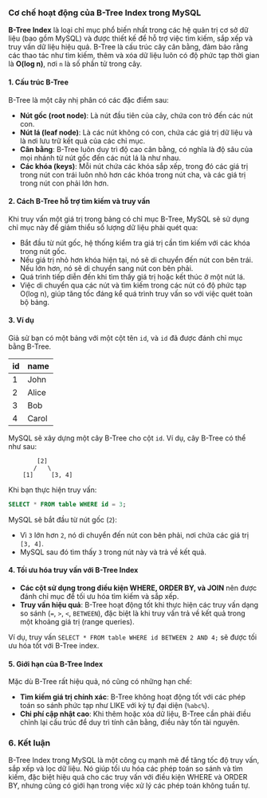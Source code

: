### Cơ chế hoạt động của B-Tree Index trong MySQL

**B-Tree Index** là loại chỉ mục phổ biến nhất trong các hệ quản trị cơ sở dữ liệu (bao gồm MySQL) và được thiết kế để hỗ trợ việc tìm kiếm, sắp xếp và truy vấn dữ liệu hiệu quả. B-Tree là cấu trúc cây cân bằng, đảm bảo rằng các thao tác như tìm kiếm, thêm và xóa dữ liệu luôn có độ phức tạp thời gian là **O(log n)**, nơi `n` là số phần tử trong cây.

#### 1. **Cấu trúc B-Tree**
B-Tree là một cây nhị phân có các đặc điểm sau:
- **Nút gốc (root node)**: Là nút đầu tiên của cây, chứa con trỏ đến các nút con.
- **Nút lá (leaf node)**: Là các nút không có con, chứa các giá trị dữ liệu và là nơi lưu trữ kết quả của các chỉ mục.
- **Cân bằng**: B-Tree luôn duy trì độ cao cân bằng, có nghĩa là độ sâu của mọi nhánh từ nút gốc đến các nút lá là như nhau.
- **Các khóa (keys)**: Mỗi nút chứa các khóa sắp xếp, trong đó các giá trị trong nút con trái luôn nhỏ hơn các khóa trong nút cha, và các giá trị trong nút con phải lớn hơn.

#### 2. **Cách B-Tree hỗ trợ tìm kiếm và truy vấn**
Khi truy vấn một giá trị trong bảng có chỉ mục B-Tree, MySQL sẽ sử dụng chỉ mục này để giảm thiểu số lượng dữ liệu phải quét qua:
- Bắt đầu từ nút gốc, hệ thống kiểm tra giá trị cần tìm kiếm với các khóa trong nút gốc.
- Nếu giá trị nhỏ hơn khóa hiện tại, nó sẽ di chuyển đến nút con bên trái. Nếu lớn hơn, nó sẽ di chuyển sang nút con bên phải.
- Quá trình tiếp diễn đến khi tìm thấy giá trị hoặc kết thúc ở một nút lá.
- Việc di chuyển qua các nút và tìm kiếm trong các nút có độ phức tạp O(log n), giúp tăng tốc đáng kể quá trình truy vấn so với việc quét toàn bộ bảng.

#### 3. **Ví dụ**
Giả sử bạn có một bảng với một cột tên `id`, và `id` đã được đánh chỉ mục bằng B-Tree.

| id  | name  |
|-----|-------|
| 1   | John  |
| 2   | Alice |
| 3   | Bob   |
| 4   | Carol |

MySQL sẽ xây dựng một cây B-Tree cho cột `id`. Ví dụ, cây B-Tree có thể như sau:

```
        [2]
       /   \
    [1]     [3, 4]
```

Khi bạn thực hiện truy vấn:

```sql
SELECT * FROM table WHERE id = 3;
```

MySQL sẽ bắt đầu từ nút gốc (`2`):
- Vì `3` lớn hơn `2`, nó di chuyển đến nút con bên phải, nơi chứa các giá trị `[3, 4]`.
- MySQL sau đó tìm thấy `3` trong nút này và trả về kết quả.

#### 4. **Tối ưu hóa truy vấn với B-Tree Index**

- **Các cột sử dụng trong điều kiện WHERE, ORDER BY, và JOIN** nên được đánh chỉ mục để tối ưu hóa tìm kiếm và sắp xếp.
- **Truy vấn hiệu quả**: B-Tree hoạt động tốt khi thực hiện các truy vấn dạng so sánh (`=`, `>`, `<`, `BETWEEN`), đặc biệt là khi truy vấn trả về kết quả trong một khoảng giá trị (range queries).
  
Ví dụ, truy vấn `SELECT * FROM table WHERE id BETWEEN 2 AND 4;` sẽ được tối ưu hóa tốt với B-Tree index.

#### 5. **Giới hạn của B-Tree Index**
Mặc dù B-Tree rất hiệu quả, nó cũng có những hạn chế:
- **Tìm kiếm giá trị chính xác**: B-Tree không hoạt động tốt với các phép toán so sánh phức tạp như LIKE với ký tự đại diện (`%abc%`).
- **Chi phí cập nhật cao**: Khi thêm hoặc xóa dữ liệu, B-Tree cần phải điều chỉnh lại cấu trúc để duy trì tính cân bằng, điều này tốn tài nguyên.

### 6. **Kết luận**
B-Tree Index trong MySQL là một công cụ mạnh mẽ để tăng tốc độ truy vấn, sắp xếp và lọc dữ liệu. Nó giúp tối ưu hóa các phép toán so sánh và tìm kiếm, đặc biệt hiệu quả cho các truy vấn với điều kiện WHERE và ORDER BY, nhưng cũng có giới hạn trong việc xử lý các phép toán không tuần tự.
